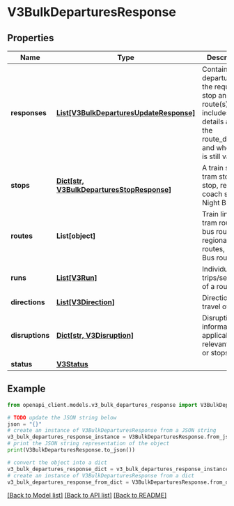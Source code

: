 # V3BulkDeparturesResponse


## Properties

Name | Type | Description | Notes
------------ | ------------- | ------------- | -------------
**responses** | [**List[V3BulkDeparturesUpdateResponse]**](V3BulkDeparturesUpdateResponse.md) | Contains departures for the requested stop and route(s). It includes details as to the route_direction and whether it is still valid. | [optional] 
**stops** | [**Dict[str, V3BulkDeparturesStopResponse]**](V3BulkDeparturesStopResponse.md) | A train station, tram stop, bus stop, regional coach stop or Night Bus stop | [optional] 
**routes** | **List[object]** | Train lines, tram routes, bus routes, regional coach routes, Night Bus routes | [optional] 
**runs** | [**List[V3Run]**](V3Run.md) | Individual trips/services of a route | [optional] 
**directions** | [**List[V3Direction]**](V3Direction.md) | Directions of travel of route | [optional] 
**disruptions** | [**Dict[str, V3Disruption]**](V3Disruption.md) | Disruption information applicable to relevant routes or stops | [optional] 
**status** | [**V3Status**](V3Status.md) |  | [optional] 

## Example

```python
from openapi_client.models.v3_bulk_departures_response import V3BulkDeparturesResponse

# TODO update the JSON string below
json = "{}"
# create an instance of V3BulkDeparturesResponse from a JSON string
v3_bulk_departures_response_instance = V3BulkDeparturesResponse.from_json(json)
# print the JSON string representation of the object
print(V3BulkDeparturesResponse.to_json())

# convert the object into a dict
v3_bulk_departures_response_dict = v3_bulk_departures_response_instance.to_dict()
# create an instance of V3BulkDeparturesResponse from a dict
v3_bulk_departures_response_from_dict = V3BulkDeparturesResponse.from_dict(v3_bulk_departures_response_dict)
```
[[Back to Model list]](../README.md#documentation-for-models) [[Back to API list]](../README.md#documentation-for-api-endpoints) [[Back to README]](../README.md)


